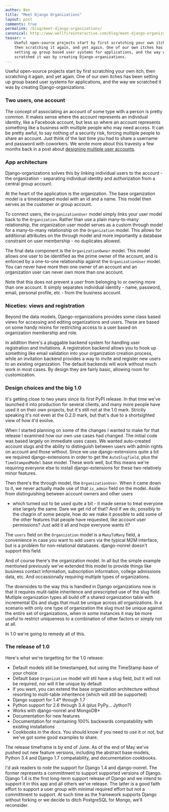 ```yaml
---
author: Ben
title: "Meet Django Organizations"
layout: post
comments: true
permalink: /blog/meet-django-organizations/
canonical: http://www.wellfireinteractive.com/blog/meet-django-organizations/
teaser: >
    Useful open-source projects start by first scratching your own itch,
    then scratching it again, and yet again. One of our own itches has been
    setting up group based user systems for applications, and the way we
    scratched it was by creating Django-organizations.
---
```


Useful open-source projects start by first scratching your own itch,
then scratching it again, and yet again. One of our own itches has been
setting up group based user systems for applications, and the way we
scratched it was by creating Django-organizations.

### Two users, one account

The concept of associating an account of some type with a person is
pretty common. It makes sense where the account
represents an individual identity, like a Facebook account, but less so
where an account represents something like a business with multiple
people who may need access. It can be pretty awful, to say nothing of a
security risk, forcing multiple people to share an account. Just think
of the last time you had to share a username and
password with coworkers. We wrote more about this travesty a few months
back in a post about [designing multiple user
accounts](/blog/multiple-user-accounts-best-practices/).

### App architecture

Django-organizations solves this by linking individual users to the
account - the organization - separating individual identity and
authorization from a central group account.

At the heart of the application is the organization. The base
organization model is a timestamped model with an id and a name. This model
then serves as the customer or group account.

To connect users, the `OrganizationUser` model simply links your user
model back to the `Organization`. Rather than use a plain many-to-many
relationship, the organization user model serves as a custom through
model for a many-to-many relationship on the `Organization` model. This
allows for additional attributes on the through model and more
importantly a database constraint on user membership - no duplicates
allowed.

The final data component is the `OrganizationOwner` model. This model
allows one user to be identified as the prime owner of the account, and
is enforced by a one-to-one relationship against the `OrganizationUser`
model. You can never have more then one owner of an account and an
organization user can never own more than one account.

Note that this does not prevent a *user* from belonging to or owning
more than one account. It simply separates individual identity - name,
password, email, personal profile, etc - from the business account.

### Niceties: views and registration

Beyond the data models, Django-organizations provides some class based views
for accessing and editing organizations and users. These are based on some
handy mixins for restricting access to a user based on organization membership
and role.

In addition there's a pluggable backend system for handling user registration
and invitations. A registration backend allows you to hook up something like
email validation into your organization creation process, while an invitation
backend provides a way to invite and register new users to an existing
organization. The default backends will work without much work in most
cases. By design they are fairly basic, allowing room for customization.

### Design choices and the big 1.0

It's getting close to two years since its first PyPI release. In that
time we've launched it into production for several
clients, and many more people have used it on their own projects, but
it's still not at the 1.0 mark. Strictly speaking it's not even at the 0.2.0
mark, but that's due to a shortsighted view of how it'd evolve.

When I started planning on some of the changes I wanted to make for that
release I examined how our own use cases had changed. The initial code
was based largely on immediate uses cases. We wanted auto-created
account slugs and the ability to distinguish between users with admin
rights on account and those without. Since we use django-extensions
quite a bit we required django-extensions in order to get the
`AutoSlugfield`, plus the `TimeStampedModel` base model. These work
well, but this means we're requiring everyone else to install
django-extensions for these two relatively minor features.

Then there's the through model, the `OrganizationUser`. When it came
down to it, we never actually made use of that `is_admin` field on the
model. Aside from distinguishing between account owners and other users
- which turned out to be used quite a bit - it made sense to treat
everyone else largely the same. Dare we get rid of that? And if we do,
possibly to the chagrin of some people, how do we make it possible to
add some of the other features that people have requested, like account
user permissions? Just add it all and hope everyone wants it?

The `users` field on the `Organization` model is a `ManyToMany` field, a
convenience in case you want to add users via the typical M2M interface,
but is a problem for non-relational databases. django-nonrel doesn't
support this field.

And of course there's the organization model. In all but the simple
example mentioned previously we've extended this model to provide things
like business contact information, subscription information, college
admissions data, etc. And occassionally requiring multiple types of
organizations.

The downsides to the way this is handled in Django organizations now is
that it requires mulit-table inheritence and prescripted use of the slug
field. Mutliple organization types all build off a shared organization
table with incremental IDs and slugs that must be unique across *all*
organizations. In a scenario with only one type of organization the slug
must be unique against the entire set of organizations, when in some
instances it may be more useful to restrict uniqueness to a combination
of other factors or simply not at all.

In 1.0 we're going to remedy all of this.

### The release of 1.0

Here's what we're targetting for the 1.0 release:

* Default models still be timestamped, but using the TimeStamp base of
  your choice
* Default base `Organization` model will stil have a slug field, but it
  will not be required, nor will it be unique by default
* If you want, you can extend the base organization architecture without
  resorting to multi-table inheritence (which will still be supported)
* Django support for 1.4\* through 1.7
* Python support for 2.6 through 3.4 (plus PyPy... Jython?)
* Works with django-nonrel and MongoDB\*
* Documentation for new features
* Documentation for maintaining 100% backwards compatability with
  existing installations
* Cookbooks in the docs. You should know if you need to use it or not,
  but we've got some good examples to share.

The release timeframe is by end of June. As of the end of May we've pushed out
new feature versions, including the
abstract base models, Python 3.4 and Django 1.7 compatability, and
documentation cookbooks.

I'd ask readers to note the
support for Django 1.4 and django-nonrel. The former represents a
committment to support supported versions of Django. Django 1.4 is the
first long-term support release of Django and we intend to support it in
this app and all others we've release. The latter is a
good faith effort to support a user group with minimal required effort
but not a committment to support. At such time as the framework supports Django
without forking or we decide to ditch PostgreSQL for Mongo, we'll
reconsider.

